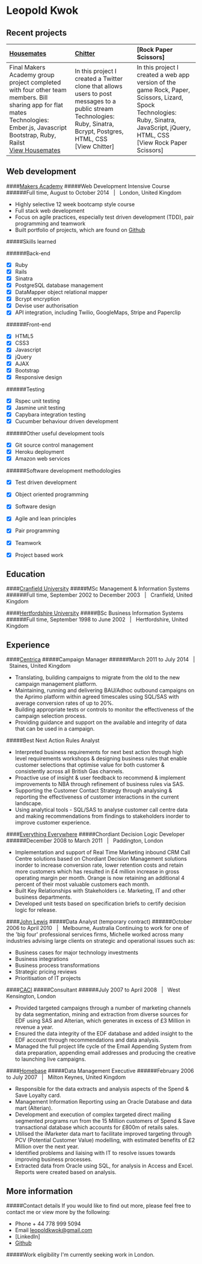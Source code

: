 Leopold Kwok
===========================



Recent projects
---------------

| [Housemates] | [Chitter] | [Rock Paper Scissors] |
|:--------------|:--------------|:--------------|
| Final Makers Academy group project completed with four other team members. Bill sharing app for flat mates <br> Technologies: Ember.js, Javascript Bootstrap, Ruby, Railst<br> [View Housemates] | In this project I created a Twitter clone that allows users to post messages to a public stream <br> Technologies: Ruby, Sinatra, Bcrypt, Postgres, HTML, CSS <br> [View Chitter] | In this project I created a web app version of the game Rock, Paper, Scissors, Lizard, Spock <br> Technologies: Ruby, Sinatra, JavaScript, jQuery, HTML, CSS <br> [View Rock Paper Scissors] |


Web development
---------------


####[Makers Academy]
#####Web Development Intensive Course
######Full time, August to October 2014 &nbsp; | &nbsp; London, United Kingdom
- Highly selective 12 week bootcamp style course
- Full stack web development
- Focus on agile practices, especially test driven development (TDD), pair programming and teamwork
- Built portfolio of projects, which are found on [Github]

#####Skills learned

######Back-end
- [x] Ruby
- [x] Rails 
- [x] Sinatra 
- [x] PostgreSQL database management
- [x] DataMapper object relational mapper
- [x] Bcrypt encryption
- [x] Devise user authorisation
- [x] API integration, including Twilio, GoogleMaps, Stripe and Paperclip

######Front-end
- [x] HTML5
- [x] CSS3
- [x] Javascript
- [x] jQuery
- [x] AJAX
- [x] Bootstrap
- [x] Responsive design

######Testing 
- [x] Rspec unit testing
- [x] Jasmine unit testing
- [x] Capybara integration testing
- [x] Cucumber behaviour driven development

######Other useful development tools
- [x] Git source control management
- [x] Heroku deployment
- [x] Amazon web services

######Software development methodologies
- [x] Test driven development
- [x] Object oriented programming
- [x] Software design 
- [x] Agile and lean principles
- [x] Pair programming
- [x] Teamwork
- [x] Project based work


Education
---------

####[Cranfield University]
#####MSc Management & Information Systems 
######Full time, September 2002 to December 2003 &nbsp; | &nbsp; Cranfield, United Kingdom  




####[Hertfordshire University]
#####BSc Business Information Systems
######Full time, September 1998 to June 2002 &nbsp; | &nbsp; Hertfordshire, United Kingdom



Experience
----------

####[Centrica]
#####Campaign Manager
######March 2011 to July 2014 &nbsp; | &nbsp; Staines, United Kingdom
- Translating, building campaigns to migrate from the old to the new campaign management platform.
- Maintaining, running and delivering BAU/Adhoc outbound campaigns on the Aprimo platform within agreed timescales using SQL/SAS with average conversion rates of up to 20%. 
- Building appropriate tests or controls to monitor the effectiveness of the campaign selection process.
- Providing guidance and support on the available and integrity of data that can be used in a campaign.

#####Best Next Action Rules Analyst
- Interpreted business requirements for next best action through high level requirements workshops & designing business rules that enable customer selections that optimise value for both customer & consistently across all British Gas channels. 
- Proactive use of insight & user feedback to recommend & implement improvements to NBA through refinement of business rules via SAS.
- Supporting the Customer Contact Strategy through analysing & reporting the effectiveness of customer interactions in the current landscape.
- Using analytical tools - SQL/SAS to analyse customer call centre data and making recommendations from findings to stakeholders inorder to improve customer experience.



####[Everything Everywhere]
#####Chordiant Decision Logic Developer
######December 2008 to March 2011 &nbsp; | &nbsp; Paddington, London
- Implementation and support of Real Time Marketing inbound CRM Call Centre solutions based on Chordiant Decision Management solutions inorder to increase conversion rate, lower retention costs and retain more customers which has resulted in £4 million increase in gross operating margin per month. Orange is now retaining an additional 4 percent of their most valuable customers each month.
- Built Key Relationships with Stakeholders i.e. Marketing, IT and other business departments.
- Developed unit tests based on specification briefs to certify decision logic for release.


####[John Lewis]
#####Data Analyst (temporary contract)
######October 2006 to April 2010 &nbsp; | &nbsp; Melbourne, Australia
Continuing to work for one of the 'big four' professional services firms, Michelle worked across many industries advising large clients on strategic and operational issues such as:
- Business cases for major technology investments 
- Business integrations
- Business process transformations
- Strategic pricing reviews
- Prioritisation of IT projects  


####[CACI]
#####Consultant
######July 2007 to April 2008 &nbsp; | &nbsp; West Kensington, London
- Provided targeted campaigns through a number of marketing channels by data
segmentation, mining and extraction from diverse sources for EDF using SAS and Alterian, which generates in excess of £3 Million in revenue a year.
- Ensured the data integrity of the EDF database and added insight to the EDF account
	through recommendations and data analysis.
- Managed the full project life cycle of the Email Appending System from data preparation, appending email addresses and producing the creative to launching live campaigns.


####[Homebase]
#####Data Management Executive
######February 2006 to July 2007 &nbsp; | &nbsp; Milton Keynes, United Kingdom
- Responsible for the data extracts and analysis aspects of the Spend & Save Loyalty card.
- Management Information Reporting using an Oracle Database and data mart (Alterian).
- Development and execution of complex targeted direct mailing segmented programs run
from the 15 Million customers of Spend & Save transactional database which accounts for £800m of retails sales. 
- Utilised the iMarketer data mart to facilitate improved targeting through PCV (Potential Customer Value) modelling, with estimated benefits of £2 Million over the next year.
- Identified problems and liaising with IT to resolve issues towards improving business processes.
- Extracted data from Oracle using SQL, for analysis in Access and Excel. Reports were created based on analysis.



More information
----------------
#####Contact details
If you would like to find out more, please feel free to contact me or view more by the following:  
- Phone + 44 778 999 5094
- Email [leopoldkwok@gmail.com]
- [LinkedIn]
- [Github]

#####Work eligibility
I'm currently seeking work in London.



[Housemates]: https://github.com/leopoldkwok/housemates
[Chitter]: https://github.com/michballard/chitter
[Instagramme]: https://github.com/michballard/instagram-copy

[View Housemates]: http://myhousemate.herokuapp.com/

[Makers Academy]: http://www.makersacademy.com/
[Cranfield University]: http://www.cranfield.ac.uk/
[Hertfordshire University]: http://www.herts.ac.uk/

[Centrica]: http://www.centrica.com/
[Everything Everywhere]: http://www.coles.com.au/
[John Lewis]: http://www.johnlewis.com/
[CACI]: http://www.caci.co.uk/
[Homebase]: http://www.homebase.co.uk

[leopoldkwok@gmail.com]: mailto:leopoldkwok@gmail.com
[Github]: https://github.com/leopoldkwok